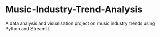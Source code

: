 # Music-Industry-Trend-Analysis
A data analysis and visualisation project on music industry trends using Python and Streamlit.
